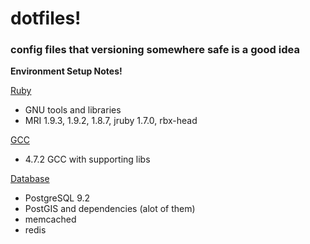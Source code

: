 dotfiles!
=========

### config files that versioning somewhere safe is a good idea

__Environment Setup Notes!__

[Ruby](https://github.com/kenichi/dotfiles/blob/master/RubyDevSetup.md)

* GNU tools and libraries
* MRI 1.9.3, 1.9.2, 1.8.7, jruby 1.7.0, rbx-head

[GCC](https://github.com/kenichi/dotfiles/blob/master/GccDevSetup.md)

* 4.7.2 GCC with supporting libs

[Database](https://github.com/kenichi/dotfiles/blob/master/DatabaseSetup.md)

* PostgreSQL 9.2
* PostGIS and dependencies (alot of them)
* memcached
* redis

